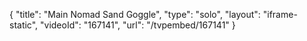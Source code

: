 {
    "title": "Main Nomad Sand Goggle",
    "type": "solo",
    "layout": "iframe-static",
    "videoId": "167141",
    "url": "\/tvpembed\/167141"
}
